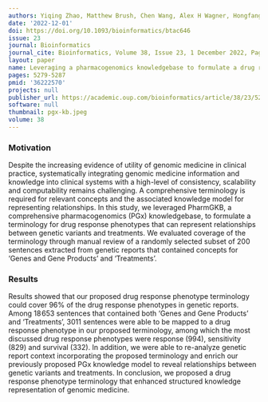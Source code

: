 ```yaml
---
authors: Yiqing Zhao, Matthew Brush, Chen Wang, Alex H Wagner, Hongfang Liu, Robert R Freimuth
date: '2022-12-01'
doi: https://doi.org/10.1093/bioinformatics/btac646
issue: 23
journal: Bioinformatics
journal_cite: Bioinformatics, Volume 38, Issue 23, 1 December 2022, Pages 5279–5287
layout: paper
name: Leveraging a pharmacogenomics knowledgebase to formulate a drug response phenotype terminology for genomic medicine
pages: 5279-5287
pmid: '36222570'
projects: null
publisher_url: https://academic.oup.com/bioinformatics/article/38/23/5279/6759370
software: null
thumbnail: pgx-kb.jpeg
volume: 38
---
```

### Motivation

Despite the increasing evidence of utility of genomic medicine in clinical practice, systematically integrating genomic medicine information and knowledge into clinical systems with a high-level of consistency, scalability and computability remains challenging. A comprehensive terminology is required for relevant concepts and the associated knowledge model for representing relationships. In this study, we leveraged PharmGKB, a comprehensive pharmacogenomics (PGx) knowledgebase, to formulate a terminology for drug response phenotypes that can represent relationships between genetic variants and treatments. We evaluated coverage of the terminology through manual review of a randomly selected subset of 200 sentences extracted from genetic reports that contained concepts for ‘Genes and Gene Products’ and ‘Treatments’.

### Results

Results showed that our proposed drug response phenotype terminology could cover 96% of the drug response phenotypes in genetic reports. Among 18 653 sentences that contained both ‘Genes and Gene Products’ and ‘Treatments’, 3011 sentences were able to be mapped to a drug response phenotype in our proposed terminology, among which the most discussed drug response phenotypes were response (994), sensitivity (829) and survival (332). In addition, we were able to re-analyze genetic report context incorporating the proposed terminology and enrich our previously proposed PGx knowledge model to reveal relationships between genetic variants and treatments. In conclusion, we proposed a drug response phenotype terminology that enhanced structured knowledge representation of genomic medicine.

